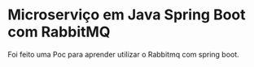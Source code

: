 # Microserviço em Java Spring Boot com RabbitMQ
Foi feito uma Poc para aprender utilizar o Rabbitmq com spring boot.
